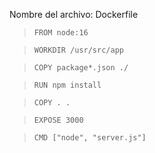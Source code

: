 Nombre del archivo: Dockerfile

> ` FROM node:16 `

> `WORKDIR /usr/src/app`

> `COPY package*.json ./`

> `RUN npm install`

> `COPY . . `

> `EXPOSE 3000 `

> `CMD ["node", "server.js"]`